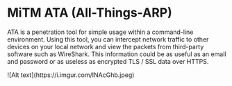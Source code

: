 <h1>MiTM ATA (All-Things-ARP)</h1>
<p>ATA is a penetration tool for simple usage within a command-line environment. Using this tool, you can intercept network traffic to other devices on your local network and view the packets from
third-party software such as WireShark. This information could be as useful as an email and password or as useless as encrypted TLS / SSL data over HTTPS.</p>
![Alt text](https://i.imgur.com/INAcGhb.jpeg)